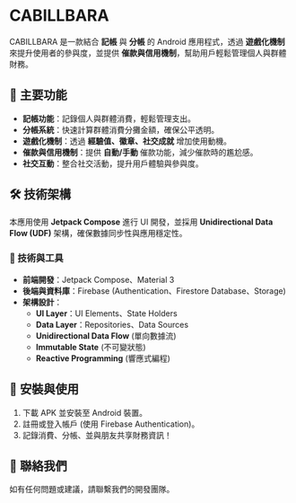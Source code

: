 # CABILLBARA

CABILLBARA 是一款結合 **記帳** 與 **分帳** 的 Android 應用程式，透過 **遊戲化機制** 來提升使用者的參與度，並提供 **催款與信用機制**，幫助用戶輕鬆管理個人與群體財務。

## 📌 主要功能

- **記帳功能**：記錄個人與群體消費，輕鬆管理支出。
- **分帳系統**：快速計算群體消費分攤金額，確保公平透明。
- **遊戲化機制**：透過 **經驗值、徽章、社交成就** 增加使用動機。
- **催款與信用機制**：提供 **自動/手動** 催款功能，減少催款時的尷尬感。
- **社交互動**：整合社交活動，提升用戶體驗與參與度。

## 🛠 技術架構

本應用使用 **Jetpack Compose** 進行 UI 開發，並採用 **Unidirectional Data Flow (UDF)** 架構，確保數據同步性與應用穩定性。

### 🔹 技術與工具
- **前端開發**：Jetpack Compose、Material 3
- **後端與資料庫**：Firebase (Authentication、Firestore Database、Storage)
- **架構設計**：
  - **UI Layer**：UI Elements、State Holders
  - **Data Layer**：Repositories、Data Sources
  - **Unidirectional Data Flow** (單向數據流)
  - **Immutable State** (不可變狀態)
  - **Reactive Programming** (響應式編程)

## 🚀 安裝與使用

1. 下載 APK 並安裝至 Android 裝置。
2. 註冊或登入帳戶 (使用 Firebase Authentication)。
3. 記錄消費、分帳、並與朋友共享財務資訊！

## 📌 聯絡我們

如有任何問題或建議，請聯繫我們的開發團隊。
